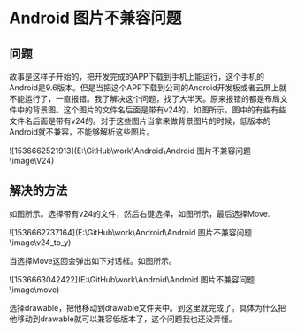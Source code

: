 # Android 图片不兼容问题

## 问题

故事是这样子开始的，把开发完成的APP下载到手机上能运行，这个手机的Android是9.6版本。但是当把这个APP下载到公司的Android开发板或者云屏上就不能运行了，一直报错。我了解决这个问题，找了大半天。原来报错的都是布局文件中的背景图。这个图片的文件名后面是带有v24的，如图所示。图中的有些有些文件名后面是带有v24的。对于这些图片当拿来做背景图片的时候，低版本的Android就不兼容，不能够解析这些图片。

![1536662521913](E:\GitHub\work\Android\Android 图片不兼容问题\image\V24)

## 解决的方法

如图所示。选择带有v24的文件，然后右键选择，如图所示，最后选择Move.

![1536662737164](E:\GitHub\work\Android\Android 图片不兼容问题\image\v24_to_y)

当选择Move这回会弹出如下对话框。如图所示。

![1536663042422](E:\GitHub\work\Android\Android 图片不兼容问题\image\move)

选择drawable，把他移动到drawable文件夹中。到这里就完成了。具体为什么把他移动到drawable就可以兼容低版本了，这个问题我也还没弄懂。